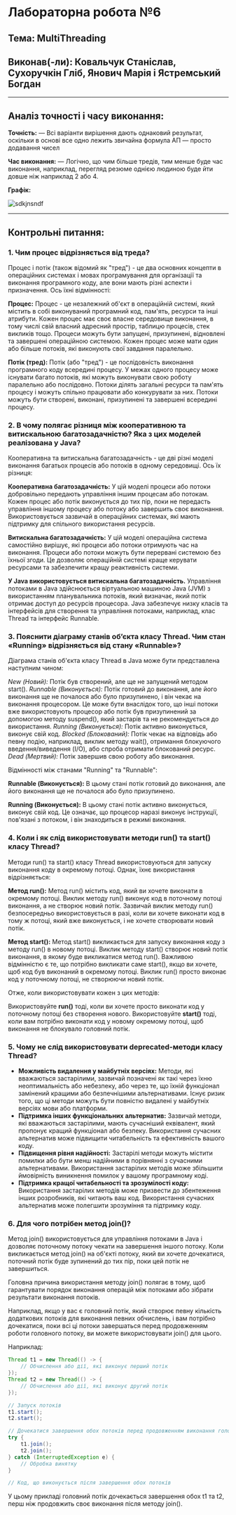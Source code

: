 # Лабораторна робота №6
## Тема: MultiThreading
## Виконав(-ли): Ковальчук Станіслав, Сухоручкін Гліб, Янович Марія і Ястремський Богдан
---
## Аналіз точності і часу виконання:
**Точність:**
— Всі варіанти вирішення дають однаковий результат, оскільки в основі все одно лежить звичайна формула АП — просто додавання чисел

**Час виконання:**
— Логічно, що чим більше тредів, тим менше буде час виконання, наприклад, перегляд резюме однією людиною буде йти довше ніж наприклад 2 або 4.

**Графік:**

![sdkjnsndf](https://github.com/KPI-IA-34-Team-8/Programming_6thLab/blob/main/t(k).png)

---
## Контрольні питання:

### 1. Чим процес відрізняється від треда?
Процес і потік (також відомий як "тред") - це два основних концепти в операційних системах і мовах програмування для організації та виконання програмного коду, але вони мають різні аспекти і призначення. 
Ось їхні відмінності:

**Процес:**
Процес - це незалежний об'єкт в операційній системі, який містить в собі виконуваний програмний код, пам'ять, ресурси та інші атрибути.
Кожен процес має своє власне середовище виконання, в тому числі свій власний адресний простір, таблицю процесів, стек викликів тощо.
Процеси можуть бути запущені, призупинені, відновлені та завершені операційною системою.
Кожен процес може мати один або більше потоків, які виконують свої завдання паралельно.

**Потік (тред):**
Потік (або "тред") - це послідовність виконання програмного коду всередині процесу.
У межах одного процесу може існувати багато потоків, які можуть виконувати свою роботу паралельно або послідовно.
Потоки ділять загальні ресурси та пам'ять процесу і можуть спільно працювати або конкурувати за них.
Потоки можуть бути створені, виконані, призупинені та завершені всередині процесу.

### 2. В чому полягає різниця між кооперативною та витискальною багатозадачністю? Яка з цих моделей реалізована у Java?

Кооперативна та витискальна багатозадачність - це дві різні моделі виконання багатьох процесів або потоків в одному середовищі. 
Ось їх різниця:

**Кооперативна багатозадачність:**
У цій моделі процеси або потоки добровільно передають управління іншим процесам або потокам.
Кожен процес або потік виконується до тих пір, поки не передасть управління іншому процесу або потоку або завершить своє виконання.
Використовується зазвичай в операційних системах, які мають підтримку для спільного використання ресурсів.

**Витискальна багатозадачність:**
У цій моделі операційна система самостійно вирішує, які процеси або потоки отримують час на виконання.
Процеси або потоки можуть бути перервані системою без їхньої згоди.
Це дозволяє операційній системі краще керувати ресурсами та забезпечити кращу реактивність системи.

**У Java використовується витискальна багатозадачність.** Управління потоками в Java здійснюється віртуальною машиною Java (JVM) з використанням планувальника потоків, який визначає, який потік отримає доступ до ресурсів процесора. Java забезпечує низку класів та інтерфейсів для створення та управління потоками, наприклад, клас Thread та інтерфейс Runnable.

### 3. Пояснити діаграму станів об’єкта класу Thread. Чим стан «Running» відрізняється від стану «Runnable»?

Діаграма станів об'єкта класу Thread в Java може бути представлена наступним чином:

*New (Новий):* Потік був створений, але ще не запущений методом start().
*Runnable (Виконується):* Потік готовий до виконання, але його виконання ще не почалося або було призупинено, і він чекає на виконання процесором. Це може бути внаслідок того, що інші потоки вже використовують процесор або потік був призупинений за допомогою методу suspend(), який застарів та не рекомендується до використання.
*Running (Виконується):* Потік активно виконується, виконує свій код.
*Blocked (Блокований):* Потік чекає на відповідь або певну подію, наприклад, виклик методу wait(), отримання блокуючого введення/виведення (I/O), або спроба отримати блокований ресурс.
*Dead (Мертвий):* Потік завершив свою роботу або виконання.

Відмінності між станами "Running" та "Runnable":

**Runnable (Виконується):** В цьому стані потік готовий до виконання, але його виконання ще не почалося або було призупинено.

**Running (Виконується):** В цьому стані потік активно виконується, виконує свій код. Це означає, що процесор наразі виконує інструкції, пов'язані з потоком, і він знаходиться в режимі виконання.

### 4. Коли і як слід використовувати методи run() та start() класу Thread?

Методи run() та start() класу Thread використовуються для запуску виконання коду в окремому потоці. 
Однак, їхнє використання відрізняється:

**Метод run():**
Метод run() містить код, який ви хочете виконати в окремому потоці.
Виклик методу run() виконує код в поточному потоці виконання, а не створює новий потік.
Зазвичай виклик методу run() безпосередньо використовується в разі, коли ви хочете виконати код в тому ж потоці, який вже виконується, і не хочете створювати новий потік.

**Метод start():**
Метод start() викликається для запуску виконання коду з методу run() в новому потоці.
Виклик методу start() створює новий потік виконання, в якому буде викликатися метод run().
Важливою відмінністю є те, що потрібно викликати саме start(), якщо ви хочете, щоб код був виконаний в окремому потоці. Виклик run() просто виконає код у поточному потоці, не створюючи новий потік.

Отже, коли використовувати кожен з цих методів:

Використовуйте **run()** тоді, коли ви хочете просто виконати код у поточному потоці без створення нового.
Використовуйте **start()** тоді, коли вам потрібно виконати код у новому окремому потоці, щоб виконання не блокувало головний потік.

### 5. Чому не слід використовувати deprecated-методи класу Thread?
- **Можливість видалення у майбутніх версіях:** Методи, які вважаються застарілими, зазвичай позначені як такі через їхню неоптимальність або небезпеку, або через те, що їхній функціонал замінений кращими або безпечнішими альтернативами. Існує ризик того, що ці методи можуть бути повністю видалені у майбутніх версіях мови або платформи.
- **Підтримка інших функціональних альтернатив:** Зазвичай методи, які вважаються застарілими, мають сучасніший еквівалент, який пропонує кращий функціонал або безпеку. Використання сучасних альтернатив може підвищити читабельність та ефективність вашого коду.
- **Підвищення рівня надійності:** Застарілі методи можуть містити помилки або бути менш надійними в порівнянні з сучасними альтернативами. Використання застарілих методів може збільшити ймовірність виникнення помилок у вашому програмному коді.
- **Підтримка кращої читабельності та зрозумілості коду:** Використання застарілих методів може призвести до збентеження інших розробників, які читають ваш код. Використання сучасних альтернатив може полегшити зрозуміння та підтримку коду.

### 6. Для чого потрібен метод join()?

Метод join() використовується для управління потоками в Java і дозволяє поточному потоку чекати на завершення іншого потоку. Коли викликається метод join() на об'єкті потоку, який ви хочете дочекатися, поточний потік буде зупинений до тих пір, поки цей потік не завершиться.

Головна причина використання методу join() полягає в тому, щоб гарантувати порядок виконання операцій між потоками або зібрати результати виконання потоків.

Наприклад, якщо у вас є головний потік, який створює певну кількість додаткових потоків для виконання певних обчислень, і вам потрібно дочекатися, поки всі ці потоки завершаться перед продовженням роботи головного потоку, ви можете використовувати join() для цього.

Наприклад:

```java
Thread t1 = new Thread(() -> {
    // Обчислення або дії, які виконує перший потік
});
Thread t2 = new Thread(() -> {
    // Обчислення або дії, які виконує другий потік
});

// Запуск потоків
t1.start();
t2.start();

// Дочекатися завершення обох потоків перед продовженням виконання головного потоку
try {
    t1.join();
    t2.join();
} catch (InterruptedException e) {
    // Обробка винятку
}

// Код, що виконується після завершення обох потоків
```
У цьому прикладі головний потік дочекається завершення обох t1 та t2, перш ніж продовжить своє виконання після методу join().
